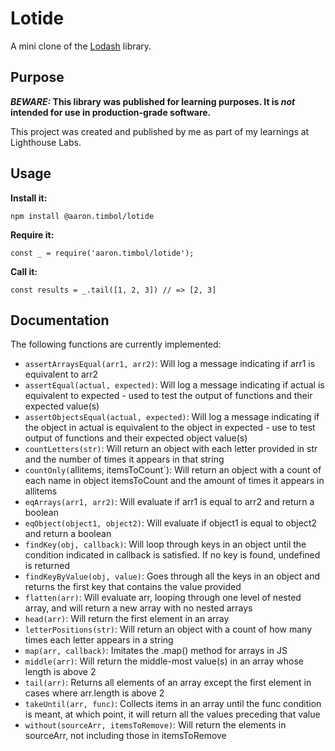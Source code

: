# Lotide

A mini clone of the [Lodash](https://lodash.com) library.

## Purpose

**_BEWARE:_ This library was published for learning purposes. It is _not_ intended for use in production-grade software.**

This project was created and published by me as part of my learnings at Lighthouse Labs. 

## Usage

**Install it:**

`npm install @aaron.timbol/lotide`

**Require it:**

`const _ = require('aaron.timbol/lotide');`

**Call it:**

`const results = _.tail([1, 2, 3]) // => [2, 3]`

## Documentation

The following functions are currently implemented:

* `assertArraysEqual(arr1, arr2)`: Will log a message indicating if arr1 is equivalent to arr2
* `assertEqual(actual, expected)`: Will log a message indicating if actual is equivalent to expected - used to test the output of functions and their expected value(s)
* `assertObjectsEqual(actual, expected)`: Will log a message indicating if the object in actual is equivalent to the object in expected - use to test output of functions and their expected object value(s)
* `countLetters(str)`: Will return an object with each letter provided in str and the number of times it appears in that string
* `countOnly(`allitems, itemsToCount`): Will return an object with a count of each name in object itemsToCount and the amount of times it appears in allitems
* `eqArrays(arr1, arr2)`: Will evaluate if arr1 is equal to arr2 and return a boolean
* `eqObject(object1, object2)`: Will evaluate if object1 is equal to object2 and return a boolean
* `findKey(obj, callback)`: Will loop through keys in an object until the condition indicated in callback is satisfied. If no key is found, undefined is returned
* `findKeyByValue(obj, value)`: Goes through all the keys in an object and returns the first key that contains the value provided
* `flatten(arr)`: Will evaluate arr, looping through one level of nested array, and will return a new array with no nested arrays
* `head(arr)`: Will return the first element in an array
* `letterPositions(str)`: Will return an object with a count of how many times each letter appears in a string
* `map(arr, callback)`: Imitates the .map() method for arrays in JS
* `middle(arr)`: Will return the middle-most value(s) in an array whose length is above 2
* `tail(arr)`: Returns all elements of an array except the first element in cases where arr.length is above 2
* `takeUntil(arr, func)`: Collects items in an array until the func condition is meant, at which point, it will return all the values preceding that value
* `without(sourceArr, itemsToRemove)`: Will return the elements in sourceArr, not including those in itemsToRemove